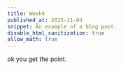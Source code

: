 ```yaml
---
title: Week6
published_at: 2025-11-04
snippet: An example of a blog post.
disable_html_sanitization: true
allow_math: true
---
```


ok you get the point.
